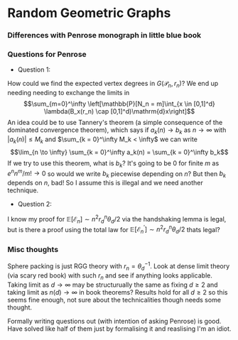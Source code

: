 # Random Geometric Graphs

### Differences with Penrose monograph in little blue book 

### Questions for Penrose 

- Question 1:

How could we find the expected vertex degrees in $G(\mathcal{P}_n, r_n)$? We end up needing needing to exchange the limits in 
$$\sum_{m=0}^\infty \left[\mathbb{P}[N_n = m]\int_{x \in [0,1]^d} \lambda(B_x(r_n) \cap [0,1]^d)\mathrm{d}x\right]$$
An idea could be to use Tannery's theorem (a simple consequence of the dominated convergence theorem), which says if $a_k(n) \to b_k$ as $n \to \infty$ with $|a_k(n)| \leq M_k$ and $\sum_{k = 0}^\infty M_k < \infty$ we can write $$\lim_{n \to \infty} \sum_{k = 0}^\infty a_k(n) = \sum_{k = 0}^\infty b_k$$ 
If we try to use this theorem, what is $b_k$? It's going to be $0$ for finite $m$ as $e^n n^m/m! \to 0$ so would we 
write $b_k$ piecewise depending on $n$? But then $b_k$ depends on $n$, bad! So I assume this is illegal and we need another technique. 

- Question 2: 

I know my proof for $\mathbb{E}[\mathcal{E}_n] \sim n^2 r_d^n \theta_d / 2$ via the handshaking lemma is legal, 
but is there a proof using the total law for $\mathbb{E}[\mathcal{E}_n^\prime] \sim n^2 r_d^n \theta_d / 2$ thats legal?
 

### Misc thoughts

Sphere packing is just RGG theory with $r_n = \theta_d^{-1}$. Look at dense limit theory (via scary red book) with such $r_n$ and see if anything looks applicable. Taking limit as $d \to \infty$ may be structurually the same as fixing $d \geq 2$ and taking limit as $n(d) \to \infty$ in book theorems? Results hold for all $d \geq 2$ so this seems fine enough, not sure about the technicalities though needs some thought.  

Formally writing questions out (with intention of asking Penrose) is good. Have solved like half of them just by formalising it and reaslising I'm an idiot. 